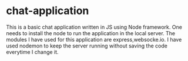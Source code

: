 # chat-application

This is a basic chat application written in JS using Node framework. One needs to install the node to run the application in 
the local server. The modules I have used for this application are express,websocke.io. I have used nodemon to keep the server
running without saving the code everytime I change it.

